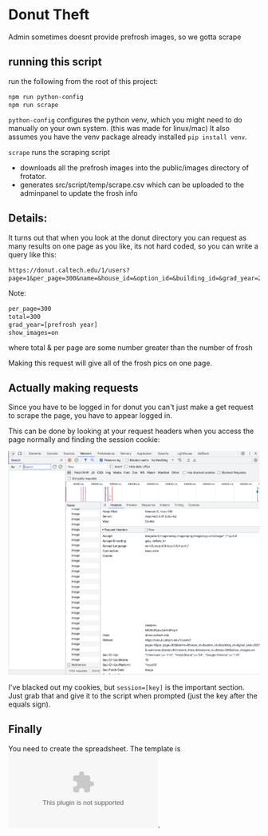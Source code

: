 # Donut Theft

Admin sometimes doesnt provide prefrosh images, so we gotta scrape

## running this script

run the following from the root of this project:

```
npm run python-config
npm run scrape
```

`python-config` configures the python venv, which you might need to do manually on your own system. (this was made for linux/mac) It also assumes you have the venv package already installed `pip install venv`.

`scrape` runs the scraping script

- downloads all the prefrosh images into the public/images directory of frotator.
- generates src/script/temp/scrape.csv which can be uploaded to the adminpanel to update the frosh info

## Details:

It turns out that when you look at the donut directory you can request as many results on one page as you like, its not hard coded, so you can write a query like this:

```
https://donut.caltech.edu/1/users?page=1&per_page=300&name=&house_id=&option_id=&building_id=&grad_year=2027&username=&email=&timezone_from=&timezone_to=&total=278&show_images=on
```

Note:

```
per_page=300
total=300
grad_year=[prefrosh year]
show_images=on
```

where total & per page are some number greater than the number of frosh

Making this request will give all of the frosh pics on one page.

## Actually making requests

Since you have to be logged in for donut you can't just make a get request to scrape the page, you have to appear logged in.

This can be done by looking at your request headers when you access the page normally and finding the session cookie:

![Network inspect example](network.png)

I've blacked out my cookies, but `session=[key]` is the important section. Just grab that and give it to the script when prompted (just the key after the equals sign).

## Finally

You need to create the spreadsheet. The template is ![here](template.csv).